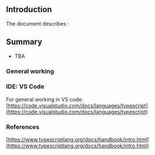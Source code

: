 ## Introduction
The document describes :

## Summary

- TBA

### General working

### IDE: VS Code 

For general working in VS code:
[https://code.visualstudio.com/docs/languages/typescript](https://code.visualstudio.com/docs/languages/typescript)





### References

[https://www.typescriptlang.org/docs/handbook/intro.html](https://www.typescriptlang.org/docs/handbook/intro.html)
